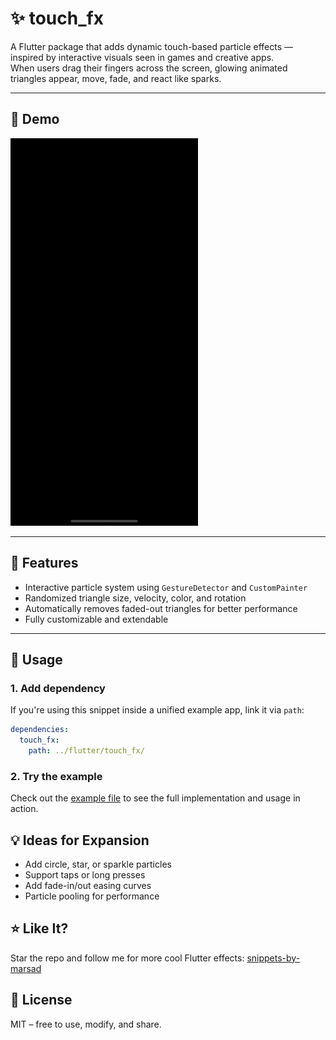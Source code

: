 # ✨ touch_fx

A Flutter package that adds dynamic touch-based particle effects — inspired by interactive visuals seen in games and creative apps.  
When users drag their fingers across the screen, glowing animated triangles appear, move, fade, and react like sparks.

---

## 📱 Demo

<img src="https://raw.githubusercontent.com/MarsadMaqsood/snippets-by-marsad/master/flutter/touch_fx/showcase/preview.gif" width="300" height="620">

---

## 🚀 Features

- Interactive particle system using `GestureDetector` and `CustomPainter`
- Randomized triangle size, velocity, color, and rotation
- Automatically removes faded-out triangles for better performance
- Fully customizable and extendable

---

## 🧩 Usage

### 1. Add dependency

If you're using this snippet inside a unified example app, link it via `path`:

```yaml
dependencies:
  touch_fx:
    path: ../flutter/touch_fx/
```

### 2. Try the example
Check out the [example file](https://github.com/MarsadMaqsood/snippets-by-marsad/blob/master/example/lib/touch_effect_screen.dart) to see the full implementation and usage in action.

## 💡 Ideas for Expansion

- Add circle, star, or sparkle particles
- Support taps or long presses
- Add fade-in/out easing curves
- Particle pooling for performance

## ⭐ Like It?
Star the repo and follow me for more cool Flutter effects:
[snippets-by-marsad](https://github.com/MarsadMaqsood/snippets-by-marsad)

## 📄 License
MIT – free to use, modify, and share.